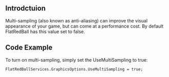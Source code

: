 ## Introdctuion

Multi-sampling (also known as anti-aliasing) can improve the visual appearance of your game, but can come at a performance cost. By default FlatRedBall has this value set to false.

## Code Example

To turn on multi-sampling, simply set the UseMultiSampling to true:

    FlatRedBallServices.GraphicsOptions.UseMultiSampling = true;

